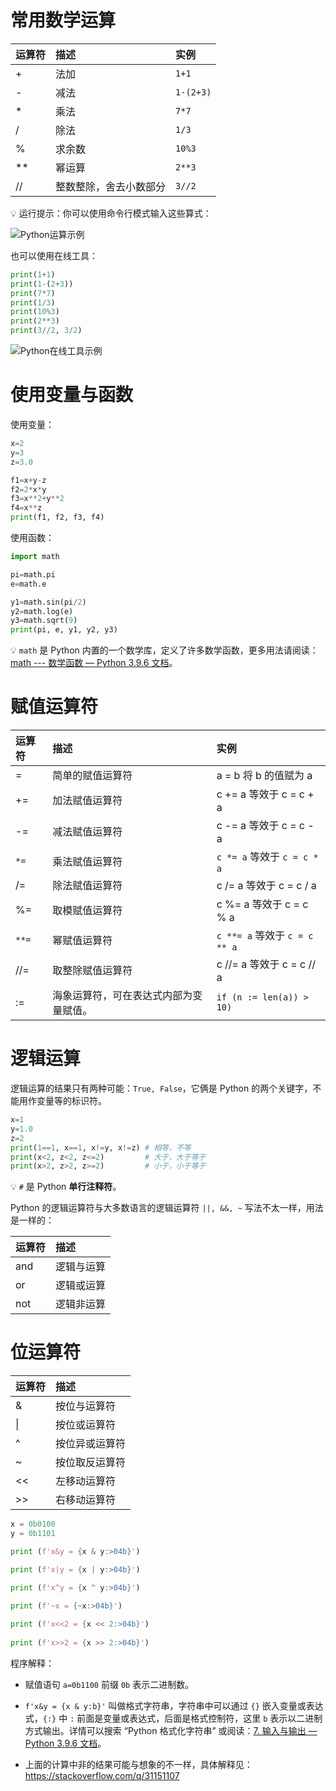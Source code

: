 # 常用数学运算

| 运算符 | 描述                   | 实例      |
| :----- | :--------------------- | :-------- |
| +      | 法加                   | `1+1`     |
| -      | 减法                   | `1-(2+3)` |
| *      | 乘法                   | `7*7`     |
| /      | 除法                   | `1/3`     |
| %      | 求余数                 | `10%3`    |
| **     | 幂运算                 | `2**3`    |
| //     | 整数整除，舍去小数部分 | `3//2`    |

:bulb: 运行提示：你可以使用命令行模式输入这些算式：

![Python运算示例](https://sophia-1303119720.cos.ap-nanjing.myqcloud.com/Python%E8%BF%90%E7%AE%97%E7%A4%BA%E4%BE%8B.png)

也可以使用在线工具：

```python
print(1+1)
print(1-(2+3))
print(7*7)
print(1/3)
print(10%3)
print(2**3)
print(3//2, 3/2)
```

![Python在线工具示例](https://sophia-1303119720.cos.ap-nanjing.myqcloud.com/Python%E5%9C%A8%E7%BA%BF%E5%B7%A5%E5%85%B7%E7%A4%BA%E4%BE%8B.png)

# 使用变量与函数

使用变量：

```python
x=2
y=3
z=3.0

f1=x+y-z
f2=2*x*y
f3=x**2+y**2
f4=x**z
print(f1, f2, f3, f4)
```

使用函数：

```python
import math

pi=math.pi
e=math.e

y1=math.sin(pi/2)
y2=math.log(e)
y3=math.sqrt(9)
print(pi, e, y1, y2, y3)
```

:bulb: `math` 是 Python 内置的一个数学库，定义了许多数学函数，更多用法请阅读：[math --- 数学函数 — Python 3.9.6 文档](https://docs.python.org/zh-cn/3/library/math.html)。



# 赋值运算符

| 运算符 | 描述                                   | 实例                          |
| :----- | :------------------------------------- | :---------------------------- |
| =      | 简单的赋值运算符                       | a = b 将 b 的值赋为 a         |
| +=     | 加法赋值运算符                         | c += a 等效于 c = c + a       |
| -=     | 减法赋值运算符                         | c -= a 等效于 c = c - a       |
| `*=`   | 乘法赋值运算符                         | `c *= a` 等效于 `c = c * a`   |
| /=     | 除法赋值运算符                         | c /= a 等效于 c = c / a       |
| %=     | 取模赋值运算符                         | c %= a 等效于 c = c % a       |
| `**=`  | 幂赋值运算符                           | `c **= a` 等效于 `c = c ** a` |
| //=    | 取整除赋值运算符                       | c //= a 等效于 c = c // a     |
| :=     | 海象运算符，可在表达式内部为变量赋值。 | `if (n := len(a)) > 10)`      |



# 逻辑运算

逻辑运算的结果只有两种可能：`True, False`，它俩是 Python 的两个关键字，不能用作变量等的标识符。

```python
x=1
y=1.0
z=2
print(1==1, x==1, x!=y, x!=z) # 相等，不等
print(x<2, z<2, z<=2)		  # 大于，大于等于
print(x>2, z>2, z>=2)         # 小于，小于等于
```

:bulb: `#` 是 Python **单行注释符**。

Python 的逻辑运算符与大多数语言的逻辑运算符  `||, &&, ~`  写法不太一样，用法是一样的：

| 运算符 | 描述       |
| :----- | :--------- |
| and    | 逻辑与运算 |
| or     | 逻辑或运算 |
| not    | 逻辑非运算 |

# 位运算符

| 运算符 | 描述           |
| :----- | :------------- |
| &      | 按位与运算符   |
| \|     | 按位或运算符   |
| ^      | 按位异或运算符 |
| ~      | 按位取反运算符 |
| <<     | 左移动运算符   |
| >>     | 右移动运算符   |

```python
x = 0b0100
y = 0b1101

print (f'x&y = {x & y:>04b}')

print (f'x|y = {x | y:>04b}')

print (f'x^y = {x ^ y:>04b}')

print (f'~x = {~x:>04b}')
 
print (f'x<<2 = {x << 2:>04b}')
 
print (f'x>>2 = {x >> 2:>04b}')
```

程序解释：

- 赋值语句 `a=0b1100` 前缀 `0b` 表示二进制数。
- `f'x&y = {x & y:b}'` 叫做格式字符串，字符串中可以通过 `{}` 嵌入变量或表达式，`{:}` 中 `:` 前面是变量或表达式，后面是格式控制符，这里 `b` 表示以二进制方式输出。详情可以搜索 “Python 格式化字符串” 或阅读：[7. 输入与输出 — Python 3.9.6 文档](https://docs.python.org/zh-cn/3/tutorial/inputoutput.html)。

- 上面的计算中非的结果可能与想象的不一样，具体解释见：https://stackoverflow.com/q/31151107

